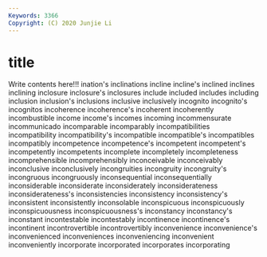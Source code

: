 ```yaml
---
Keywords: 3366
Copyright: (C) 2020 Junjie Li
---
```


# title

Write contents here!!!
ination's 
inclinations 
incline 
incline's 
inclined 
inclines 
inclining 
inclosure 
inclosure's 
inclosures
include 
included 
includes 
including 
inclusion 
inclusion's 
inclusions 
inclusive 
inclusively 
incognito
incognito's 
incognitos 
incoherence 
incoherence's 
incoherent 
incoherently 
incombustible 
income 
income's 
incomes
incoming 
incommensurate 
incommunicado 
incomparable 
incomparably 
incompatibilities 
incompatibility 
incompatibility's 
incompatible 
incompatible's
incompatibles 
incompatibly 
incompetence 
incompetence's 
incompetent 
incompetent's 
incompetently 
incompetents 
incomplete 
incompletely
incompleteness 
incomprehensible 
incomprehensibly 
inconceivable 
inconceivably 
inconclusive 
inconclusively 
incongruities 
incongruity 
incongruity's
incongruous 
incongruously 
inconsequential 
inconsequentially 
inconsiderable 
inconsiderate 
inconsiderately 
inconsiderateness 
inconsiderateness's 
inconsistencies
inconsistency 
inconsistency's 
inconsistent 
inconsistently 
inconsolable 
inconspicuous 
inconspicuously 
inconspicuousness 
inconspicuousness's 
inconstancy
inconstancy's 
inconstant 
incontestable 
incontestably 
incontinence 
incontinence's 
incontinent 
incontrovertible 
incontrovertibly 
inconvenience
inconvenience's 
inconvenienced 
inconveniences 
inconveniencing 
inconvenient 
inconveniently 
incorporate 
incorporated 
incorporates 
incorporating
